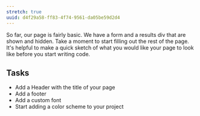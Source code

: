 ```yaml
---
stretch: true
uuid: d4f29a58-ff83-4f74-9561-da05be59d2d4
---
```



So far, our page is fairly basic. We have a form and a results div that are shown and hidden.
Take a moment to start filling out the rest of the page. It's helpful to make a quick sketch of
what you would like your page to look like before you start writing code.

## Tasks
- Add a Header with the title of your page
- Add a footer
- Add a custom font
- Start adding a color scheme to your project
